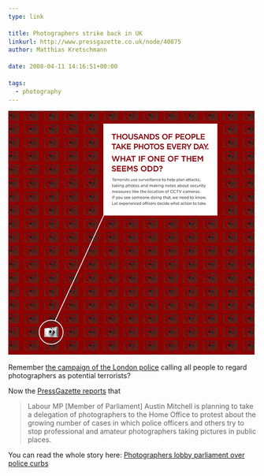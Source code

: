 ```yaml
---
type: link

title: Photographers strike back in UK
linkurl: http://www.pressgazette.co.uk/node/40875
author: Matthias Kretschmann

date: 2008-04-11 14:16:51+00:00

tags:
  - photography
---
```


[![London police afraid of photographers](../media/londonpolice.jpg)](../media/londonpolice.jpg)

Remember [the campaign of the London police](http://www.kremalicious.com/2008/04/london-police-afraid-of-photographers/) calling all people to regard photographers as potential terrorists?

Now the [PressGazette reports](http://www.pressgazette.co.uk/node/40875) that

> Labour MP [Member of Parliament] Austin Mitchell is planning to take a delegation of photographers to the Home Office to protest about the growing number of cases in which police officers and others try to stop professional and amateur photographers taking pictures in public places.

You can read the whole story here:
[Photographers lobby parliament over police curbs](http://www.pressgazette.co.uk/node/40875)
